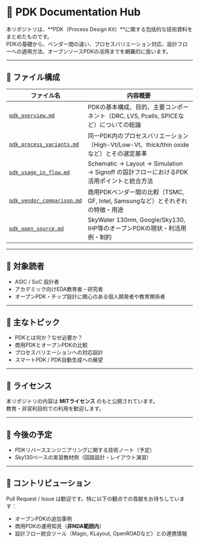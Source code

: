 # 🔧 PDK Documentation Hub

本リポジトリは、**PDK（Process Design Kit）**に関する包括的な技術資料をまとめたものです。  
PDKの基礎から、ベンダー間の違い、プロセスバリエーション対応、設計フローへの適用方法、オープンソースPDKの活用までを網羅的に扱います。

---

## 📂 ファイル構成

| ファイル名 | 内容概要 |
|------------|----------|
| [`pdk_overview.md`](pdk_overview.md) | PDKの基本構成、目的、主要コンポーネント（DRC, LVS, Pcells, SPICEなど）についての総論 |
| [`pdk_process_variants.md`](pdk_process_variants.md) | 同一PDK内のプロセスバリエーション（High-Vt/Low-Vt、thick/thin oxideなど）とその選定基準 |
| [`pdk_usage_in_flow.md`](pdk_usage_in_flow.md) | Schematic → Layout → Simulation → Signoff の設計フローにおけるPDK活用ポイントと統合方法 |
| [`pdk_vendor_comparison.md`](pdk_vendor_comparison.md) | 商用PDKベンダー間の比較（TSMC, GF, Intel, Samsungなど）とそれぞれの特徴・用途 |
| [`pdk_open_source.md`](pdk_open_source.md) | SkyWater 130nm, Google/Sky130, IHP等のオープンPDKの現状・利活用例・制約 |

---

## 🎯 対象読者

- ASIC / SoC 設計者  
- アカデミック向けEDA教育者・研究者  
- オープンPDK・チップ設計に関心のある個人開発者や教育関係者  

---

## 📘 主なトピック

- PDKとは何か？なぜ必要か？  
- 商用PDKとオープンPDKの比較  
- プロセスバリエーションへの対応設計  
- スマートPDK / PDK自動生成への展望  

---

## 📄 ライセンス

本リポジトリの内容は **MITライセンス** のもと公開されています。  
教育・非営利目的での利用を歓迎します。

---

## 🔮 今後の予定

- PDKリバースエンジニアリングに関する技術ノート（予定）  
- Sky130ベースの実習教材例（回路設計・レイアウト演習）  

---

## 🤝 コントリビューション

Pull Request / Issue は歓迎です。特に以下の観点での貢献をお待ちしています：

- オープンPDKの追加事例  
- 商用PDKの運用知見（**非NDA範囲内**）  
- 設計フロー統合ツール（Magic, KLayout, OpenROADなど）との連携情報  
